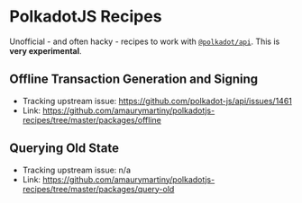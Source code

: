 # PolkadotJS Recipes

Unofficial - and often hacky - recipes to work with [`@polkadot/api`](polkadotjs-recipes). This is **very experimental**.

## Offline Transaction Generation and Signing

- Tracking upstream issue: https://github.com/polkadot-js/api/issues/1461
- Link: https://github.com/amaurymartiny/polkadotjs-recipes/tree/master/packages/offline

## Querying Old State

- Tracking upstream issue: n/a
- Link: https://github.com/amaurymartiny/polkadotjs-recipes/tree/master/packages/query-old
